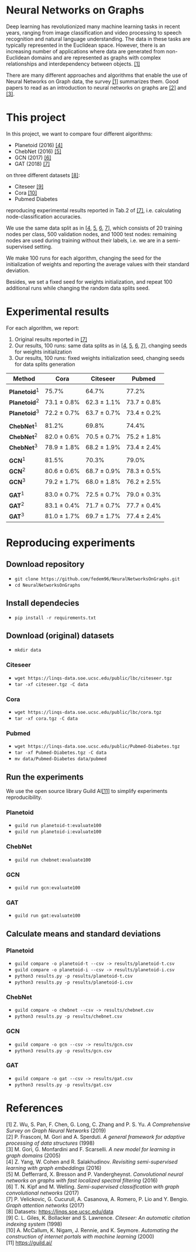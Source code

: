 # **Neural Networks on Graphs**

Deep learning has revolutionized many machine learning tasks in recent years, ranging from image classification
and video processing to speech recognition and natural language understanding. The data in these tasks are typically represented
in the Euclidean space. However, there is an increasing number of applications where data are generated from non-Euclidean domains and are represented as graphs with complex relationships and interdependency between objects. [[1]](#Wu)

There are many different approaches and algorithms that enable the use of Neural Networks on Graph data, the survey [[1]](#Wu) summarizes them. Good papers to read as an introduction to neural networks on graphs are [[2]](#Frasconi) and [[3]](#Gori).

# This project

In this project, we want to compare four different algorithms:

* Planetoid (2016) [[4]](#Yang)
* ChebNet (2016) [[5]](#Defferrard)
* GCN (2017) [[6]](#Kipf)
* GAT (2018) [[7]](#Velickovic)

on three different datasets [[8]](#Datasets):

* Citeseer [[9]](#Citeseer)
* Cora [[10]](#Cora)
* Pubmed Diabetes

reproducing experimental results reported in Tab.2 of [[7]](#Velickovic), i.e. calculating node-classification accuracies.

We use the same data split as in [[4](#Yang), [5](#Defferrard), [6](#Kipf), [7](#Velickovic)], which consists of 20 training nodes per class, 500 validation nodes, and 1000 test nodes: remaining nodes are used during training without their labels, i.e. we are in a semi-supervised setting.

We make 100 runs for each algorithm, changing the seed for the initialization of weights and reporting the average values with their standard deviation.

Besides, we set a fixed seed for weights initialization, and repeat 100 additional runs while changing the random data splits seed.

# Experimental results
For each algorithm, we report:
1. Original results reported in [[7]](#Velickovic)
2. Our results, 100 runs: same data splits as in [[4](#Yang), [5](#Defferrard), [6](#Kipf), [7](#Velickovic)], changing seeds for weights initialization
3. Our results, 100 runs: fixed weights initialization seed, changing seeds for data splits generation


| **Method**                | **Cora**    | **Citeseer** | **Pubmed**  |
|---------------------------|-------------|--------------|-------------|
|||||
| **Planetoid**<sup>1</sup> | 75.7%       | 64.7%        | 77.2%       |
| **Planetoid**<sup>2</sup> | 73.1 ± 0.8% | 62.3 ± 1.1%  | 73.7 ± 0.8% |
| **Planetoid**<sup>3</sup> | 72.2 ± 0.7% | 63.7 ± 0.7%  | 73.4 ± 0.2% |
|||||
| **ChebNet**<sup>1</sup>   | 81.2%       | 69.8%        | 74.4%       |
| **ChebNet**<sup>2</sup>   | 82.0 ± 0.6% | 70.5 ± 0.7%  | 75.2 ± 1.8% |
| **ChebNet**<sup>3</sup>   | 78.9 ± 1.8% | 68.2 ± 1.9%  | 73.4 ± 2.4% |
|||||
| **GCN**<sup>1</sup>       | 81.5%       | 70.3%        | 79.0%       |
| **GCN**<sup>2</sup>       | 80.6 ± 0.6% | 68.7 ± 0.9%  | 78.3 ± 0.5% |
| **GCN**<sup>3</sup>       | 79.2 ± 1.7% | 68.0 ± 1.8%  | 76.2 ± 2.5% |
|||||
| **GAT**<sup>1</sup>       | 83.0 ± 0.7% | 72.5 ± 0.7%  | 79.0 ± 0.3% |
| **GAT**<sup>2</sup>       | 83.1 ± 0.4% | 71.7 ± 0.7%  | 77.7 ± 0.4% |
| **GAT**<sup>3</sup>       | 81.0 ± 1.7% | 69.7 ± 1.7%  | 77.4 ± 2.4% |



# Reproducing experiments

## Download repository
* `git clone https://github.com/fedem96/NeuralNetworksOnGraphs.git`
* `cd NeuralNetworksOnGraphs`

## Install dependecies
* `pip install -r requirements.txt`

## Download (original) datasets
* `mkdir data`

### Citeseer
* `wget https://linqs-data.soe.ucsc.edu/public/lbc/citeseer.tgz`
* `tar -xf citeseer.tgz -C data`

### Cora
* `wget https://linqs-data.soe.ucsc.edu/public/lbc/cora.tgz`
* `tar -xf cora.tgz -C data`

### Pubmed
* `wget https://linqs-data.soe.ucsc.edu/public/Pubmed-Diabetes.tgz`
* `tar -xf Pubmed-Diabetes.tgz -C data`
* `mv data/Pubmed-Diabetes data/pubmed`

## Run the experiments
We use the open source library Guild AI[[11]](#GuildAI) to simplify experiments reproducibility.

### Planetoid
* `guild run planetoid-t:evaluate100`
* `guild run planetoid-i:evaluate100`

### ChebNet
* `guild run chebnet:evaluate100`

### GCN
* `guild run gcn:evaluate100`

### GAT
* `guild run gat:evaluate100`

## Calculate means and standard deviations

### Planetoid
* `guild compare -o planetoid-t --csv -> results/planetoid-t.csv`
* `guild compare -o planetoid-i --csv -> results/planetoid-i.csv`
* `python3 results.py -p results/planetoid-t.csv`
* `python3 results.py -p results/planetoid-i.csv`

### ChebNet
* `guild compare -o chebnet --csv -> results/chebnet.csv`
* `python3 results.py -p results/chebnet.csv`

### GCN
* `guild compare -o gcn --csv -> results/gcn.csv`
* `python3 results.py -p results/gcn.csv`

### GAT
* `guild compare -o gat --csv -> results/gat.csv`
* `python3 results.py -p results/gat.csv`


# References
<a name="Wu">[1]</a> Z. Wu, S. Pan, F. Chen, G. Long, C. Zhang and P. S. Yu. *A Comprehensive Survey on Graph Neural Networks* (2019)  
<a name="Frasconi">[2]</a> P. Frasconi, M. Gori and A. Sperduti. *A general framework for adaptive processing of data structures* (1998)  
<a name="Gori">[3]</a> M. Gori, G. Monfardini and F. Scarselli. *A new model for learning in
graph domains* (2005)  
<a name="Yang">[4]</a> Z. Yang, W. Cohen and R. Salakhudinov. *Revisiting semi-supervised learning with graph embeddings* (2016)  
<a name="Defferrard">[5]</a> M. Defferrard, X. Bresson and P. Vandergheynst. *Convolutional
neural networks on graphs with fast localized spectral filtering* (2016)  
<a name="Kipf">[6]</a> T. N. Kipf and M. Welling. *Semi-supervised classification with graph
convolutional networks* (2017)  
<a name="Velickovic">[7]</a> P. Velickovic, G. Cucurull, A. Casanova, A. Romero, P. Lio and
Y. Bengio. *Graph attention networks* (2017)  
<a name="Datasets">[8]</a> Datasets: https://linqs.soe.ucsc.edu/data  
<a name="Citeseer">[9]</a> C. L. Giles, K. Bollacker and S. Lawrence. *Citeseer: An automatic citation indexing system* (1998)  
<a name="Cora">[10]</a> A. McCallum, K. Nigam, J. Rennie, and K. Seymore. *Automating
the construction of internet portals with machine learning* (2000)  
<a name="GuildAI">[11]</a> https://guild.ai/

